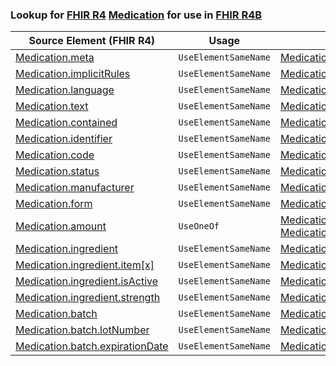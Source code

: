 ### Lookup for [FHIR R4](https://hl7.org/fhir/R4/) [Medication](https://hl7.org/fhir/R4/Medication.html) for use in [FHIR R4B](https://hl7.org/fhir/R4B/)

| Source Element (FHIR R4) | Usage | Target |
| -------------- | ----- | ------ |
| [Medication.meta](https://hl7.org/fhir/R4/Medication.html#resource) | `UseElementSameName` | [Medication.meta](https://hl7.org/fhir/R4B/Medication.html#resource) |
| [Medication.implicitRules](https://hl7.org/fhir/R4/Medication.html#resource) | `UseElementSameName` | [Medication.implicitRules](https://hl7.org/fhir/R4B/Medication.html#resource) |
| [Medication.language](https://hl7.org/fhir/R4/Medication.html#resource) | `UseElementSameName` | [Medication.language](https://hl7.org/fhir/R4B/Medication.html#resource) |
| [Medication.text](https://hl7.org/fhir/R4/Medication.html#resource) | `UseElementSameName` | [Medication.text](https://hl7.org/fhir/R4B/Medication.html#resource) |
| [Medication.contained](https://hl7.org/fhir/R4/Medication.html#resource) | `UseElementSameName` | [Medication.contained](https://hl7.org/fhir/R4B/Medication.html#resource) |
| [Medication.identifier](https://hl7.org/fhir/R4/Medication.html#resource) | `UseElementSameName` | [Medication.identifier](https://hl7.org/fhir/R4B/Medication.html#resource) |
| [Medication.code](https://hl7.org/fhir/R4/Medication.html#resource) | `UseElementSameName` | [Medication.code](https://hl7.org/fhir/R4B/Medication.html#resource) |
| [Medication.status](https://hl7.org/fhir/R4/Medication.html#resource) | `UseElementSameName` | [Medication.status](https://hl7.org/fhir/R4B/Medication.html#resource) |
| [Medication.manufacturer](https://hl7.org/fhir/R4/Medication.html#resource) | `UseElementSameName` | [Medication.manufacturer](https://hl7.org/fhir/R4B/Medication.html#resource) |
| [Medication.form](https://hl7.org/fhir/R4/Medication.html#resource) | `UseElementSameName` | [Medication.form](https://hl7.org/fhir/R4B/Medication.html#resource) |
| [Medication.amount](https://hl7.org/fhir/R4/Medication.html#resource) | `UseOneOf` | [Medication.amount](https://hl7.org/fhir/R4B/Medication.html#resource)<br />[Medication.amount](https://hl7.org/fhir/R4B/Medication.html#resource) |
| [Medication.ingredient](https://hl7.org/fhir/R4/Medication.html#resource) | `UseElementSameName` | [Medication.ingredient](https://hl7.org/fhir/R4B/Medication.html#resource) |
| [Medication.ingredient.item[x]](https://hl7.org/fhir/R4/Medication.html#resource) | `UseElementSameName` | [Medication.ingredient.item[x]](https://hl7.org/fhir/R4B/Medication.html#resource) |
| [Medication.ingredient.isActive](https://hl7.org/fhir/R4/Medication.html#resource) | `UseElementSameName` | [Medication.ingredient.isActive](https://hl7.org/fhir/R4B/Medication.html#resource) |
| [Medication.ingredient.strength](https://hl7.org/fhir/R4/Medication.html#resource) | `UseElementSameName` | [Medication.ingredient.strength](https://hl7.org/fhir/R4B/Medication.html#resource) |
| [Medication.batch](https://hl7.org/fhir/R4/Medication.html#resource) | `UseElementSameName` | [Medication.batch](https://hl7.org/fhir/R4B/Medication.html#resource) |
| [Medication.batch.lotNumber](https://hl7.org/fhir/R4/Medication.html#resource) | `UseElementSameName` | [Medication.batch.lotNumber](https://hl7.org/fhir/R4B/Medication.html#resource) |
| [Medication.batch.expirationDate](https://hl7.org/fhir/R4/Medication.html#resource) | `UseElementSameName` | [Medication.batch.expirationDate](https://hl7.org/fhir/R4B/Medication.html#resource) |
